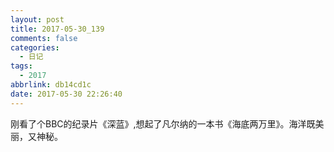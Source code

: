 ```yaml
---
layout: post
title: 2017-05-30_139
comments: false
categories:
  - 日记
tags:
  - 2017
abbrlink: db14cd1c
date: 2017-05-30 22:26:40
---
```


  刚看了个BBC的纪录片《深蓝》,想起了凡尔纳的一本书《海底两万里》。海洋既美丽，又神秘。
